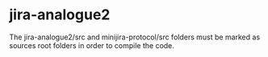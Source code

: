 # jira-analogue2

The jira-analogue2/src and minijira-protocol/src folders must be marked as
sources root folders in order to compile the code.